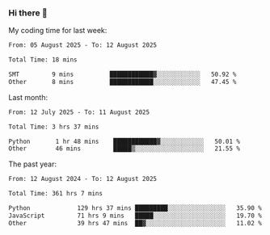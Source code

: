 ### Hi there 👋

My coding time for last week:

<!--START_SECTION:week-->

```txt
From: 05 August 2025 - To: 12 August 2025

Total Time: 18 mins

SMT         9 mins          ████████████▓░░░░░░░░░░░░   50.92 %
Other       8 mins          ████████████░░░░░░░░░░░░░   47.45 %
```

<!--END_SECTION:week-->

Last month:

<!--START_SECTION:month-->

```txt
From: 12 July 2025 - To: 11 August 2025

Total Time: 3 hrs 37 mins

Python       1 hr 48 mins    ████████████▓░░░░░░░░░░░░   50.01 %
Other        46 mins         █████▒░░░░░░░░░░░░░░░░░░░   21.55 %
```

<!--END_SECTION:month-->

The past year:

<!--START_SECTION:year-->

```txt
From: 12 August 2024 - To: 12 August 2025

Total Time: 361 hrs 7 mins

Python             129 hrs 37 mins █████████░░░░░░░░░░░░░░░░   35.90 %
JavaScript         71 hrs 9 mins   █████░░░░░░░░░░░░░░░░░░░░   19.70 %
Other              39 hrs 47 mins  ██▓░░░░░░░░░░░░░░░░░░░░░░   11.02 %
```

<!--END_SECTION:year-->

